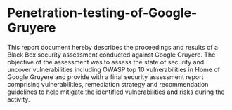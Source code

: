 # Penetration-testing-of-Google-Gruyere
This report document hereby describes the proceedings and results of a Black Box security assessment conducted against Google Gruyere.   The objective of the assessment was to assess the state of security and uncover vulnerabilities including OWASP top 10 vulnerabilities in Home of Google Gruyere and provide with a final security assessment
report comprising vulnerabilities, remediation strategy and recommendation guidelines to help mitigate the identified vulnerabilities and risks during the activity.
